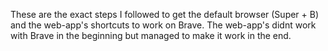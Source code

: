 These are the exact steps I followed to get the default browser (Super + B) and the web-app's shortcuts to work on Brave.
The web-app's didnt work with Brave in the beginning but managed to make it work in the end.
